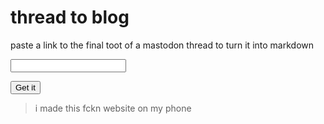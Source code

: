 
# thread to blog

paste a link to the final toot of a mastodon thread to turn it into markdown

<input id="putit" type="text" />

<button id="getem">Get it</button>

> i made this fckn website on my phone

<script>
const butt = document.querySelector("#getem")
const putt = document.querySelector("#putit")

butt.addEventListener("click", handleButt)

async function handleButt() {
const url = putt.value || "https://mas.to/@TodePond/115014625438544515"

const parts = url.split("/")
const texts = []

let id = parts.at(-1)

while(id) {
document.body.append(`toot: ${id}`)
document.body.append(document.createElement("br"))
const reqUrl = `https://mas.to/api/v1/statuses/${id}`

const res = await fetch(reqUrl)
const json = await res.json()

const content = json.content
texts.unshift(content)
const replyTo = json.in_reply_to_id
id = replyTo
}

document.body.append(document.createElement("br"))
const text = texts.join("\n\n")
for(const v of texts){
document.body.append(text)
document.body.append(document.createElement("br"))
}
navigator.clipboard.writeText(text)
document.body.append("copied")
}
</script> 
